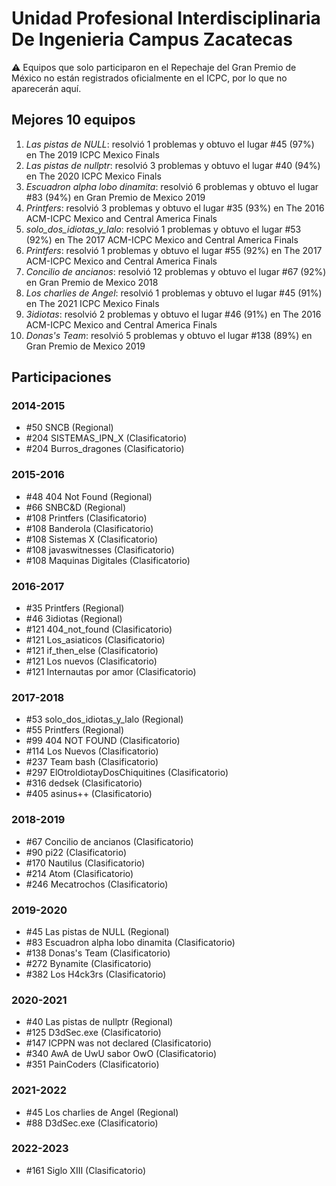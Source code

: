 # Unidad Profesional Interdisciplinaria De Ingenieria Campus Zacatecas

:warning: Equipos que solo participaron en el Repechaje del Gran Premio de México no están registrados oficialmente en el ICPC, por lo que no aparecerán aquí.

## Mejores 10 equipos

1. _Las pistas de NULL_: resolvió 1 problemas y obtuvo el lugar #45 (97%) en The 2019 ICPC Mexico Finals
1. _Las pistas de nullptr_: resolvió 3 problemas y obtuvo el lugar #40 (94%) en The 2020 ICPC Mexico Finals
1. _Escuadron alpha lobo dinamita_: resolvió 6 problemas y obtuvo el lugar #83 (94%) en Gran Premio de Mexico 2019
1. _Printfers_: resolvió 3 problemas y obtuvo el lugar #35 (93%) en The 2016 ACM-ICPC Mexico and Central America Finals
1. _solo_dos_idiotas_y_lalo_: resolvió 1 problemas y obtuvo el lugar #53 (92%) en The 2017 ACM-ICPC Mexico and Central America Finals
1. _Printfers_: resolvió 1 problemas y obtuvo el lugar #55 (92%) en The 2017 ACM-ICPC Mexico and Central America Finals
1. _Concilio de ancianos_: resolvió 12 problemas y obtuvo el lugar #67 (92%) en Gran Premio de Mexico 2018
1. _Los charlies de Angel_: resolvió 1 problemas y obtuvo el lugar #45 (91%) en The 2021 ICPC Mexico Finals
1. _3idiotas_: resolvió 2 problemas y obtuvo el lugar #46 (91%) en The 2016 ACM-ICPC Mexico and Central America Finals
1. _Donas's Team_: resolvió 5 problemas y obtuvo el lugar #138 (89%) en Gran Premio de Mexico 2019

## Participaciones

### 2014-2015

- #50 SNCB (Regional)
- #204 SISTEMAS_IPN_X (Clasificatorio)
- #204 Burros_dragones (Clasificatorio)

### 2015-2016

- #48 404 Not Found (Regional)
- #66 SNBC&D (Regional)
- #108 Printfers (Clasificatorio)
- #108 Banderola (Clasificatorio)
- #108 Sistemas X (Clasificatorio)
- #108 javaswitnesses (Clasificatorio)
- #108 Maquinas Digitales (Clasificatorio)

### 2016-2017

- #35 Printfers (Regional)
- #46 3idiotas (Regional)
- #121 404_not_found (Clasificatorio)
- #121 Los_asiaticos (Clasificatorio)
- #121 if_then_else (Clasificatorio)
- #121 Los nuevos (Clasificatorio)
- #121 Internautas por amor (Clasificatorio)

### 2017-2018

- #53 solo_dos_idiotas_y_lalo (Regional)
- #55 Printfers (Regional)
- #99 404 NOT FOUND (Clasificatorio)
- #114 Los Nuevos (Clasificatorio)
- #237 Team bash (Clasificatorio)
- #297 ElOtroIdiotayDosChiquitines (Clasificatorio)
- #316 dedsek (Clasificatorio)
- #405 asinus++ (Clasificatorio)

### 2018-2019

- #67 Concilio de ancianos (Clasificatorio)
- #90 pi22 (Clasificatorio)
- #170 Nautilus (Clasificatorio)
- #214 Atom (Clasificatorio)
- #246 Mecatrochos (Clasificatorio)

### 2019-2020

- #45 Las pistas de NULL (Regional)
- #83 Escuadron alpha lobo dinamita (Clasificatorio)
- #138 Donas's Team (Clasificatorio)
- #272 Bynamite (Clasificatorio)
- #382 Los H4ck3rs (Clasificatorio)

### 2020-2021

- #40 Las pistas de nullptr (Regional)
- #125 D3dSec.exe (Clasificatorio)
- #147 ICPPN was not declared (Clasificatorio)
- #340 AwA de UwU sabor OwO (Clasificatorio)
- #351 PainCoders (Clasificatorio)

### 2021-2022

- #45 Los charlies de Angel (Regional)
- #88 D3dSec.exe (Clasificatorio)

### 2022-2023

- #161 Siglo XIII (Clasificatorio)



